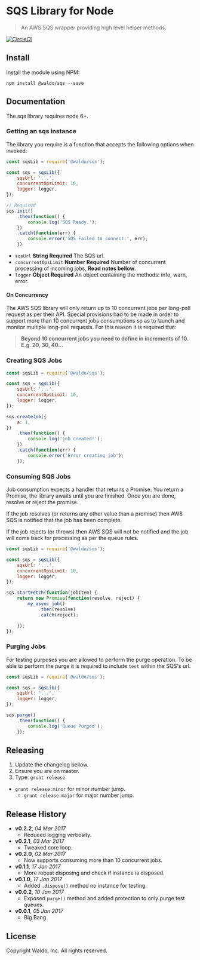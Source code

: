 # SQS Library for Node

> An AWS SQS wrapper providing high level helper methods.

[![CircleCI](https://circleci.com/gh/waldophotos/node-sqs.svg?style=svg&circle-token=24885db15bd6856780089697a448d12ec09a2250)](https://circleci.com/gh/waldophotos/node-sqs)

## Install

Install the module using NPM:

```
npm install @waldo/sqs --save
```

## Documentation

The sqs library requires node 6+.

### Getting an sqs instance

The library you require is a function that accepts the following options when invoked:

```js
const sqsLib = require('@waldo/sqs');

const sqs = sqsLib({
    sqsUrl: '...',
    concurrentOpsLimit: 10,
    logger: logger,
});

// Required
sqs.init()
    .then(function() {
        console.log('SQS Ready.');
    })
    .catch(function(err) {
        console.error('SQS Failed to connect:', err);
    })
```

* `sqsUrl` **String Required** The SQS url.
* `concurrentOpsLimit` **Number Required** Number of concurrent processing of incoming jobs, **Read notes bellow**.
* `logger` **Object Required** An object containing the methods: info, warn, error.

#### On Concurrency

The AWS SQS library will only return up to 10 concurrent jobs per long-poll request as per their API. Special provisions had to be made in order to support more than 10 concurrent jobs consumptions so as to launch and monitor multiple long-poll requests. For this reason it is required that:

> **Beyond 10 concurrent jobs you need to define in increments of 10. E.g. 20, 30, 40...**

### Creating SQS Jobs

```js
const sqsLib = require('@waldo/sqs');

const sqs = sqsLib({
    sqsUrl: '...',
    concurrentOpsLimit: 10,
    logger: logger,
});

sqs.createJob({
    a: 1,
})
    .then(function() {
        console.log('job created!');
    })
    .catch(function(err) {
        console.error('Error creating job');
    });
```

### Consuming SQS Jobs

Job consumption expects a handler that returns a Promise. You return a Promise, the library awaits until you are finished. Once you are done, resolve or reject the promise.

If the job resolves (or returns any other value than a promise) then AWS SQS is notified that the job has been complete.

If the job rejects (or throws) then AWS SQS will not be notified and the job will come back for processing as per the queue rules.

```js
const sqsLib = require('@waldo/sqs');

const sqs = sqsLib({
    sqsUrl: '...',
    concurrentOpsLimit: 10,
    logger: logger,
});

sqs.startFetch(function(jobItem) {
    return new Promise(function(resolve, reject) {
        my_async_job()
            .then(resolve)
            .catch(reject);

    });
});
```

### Purging Jobs

For testing purposes you are allowed to perform the purge operation. To be able to perform the purge it is required to include `test` within the SQS's url.

```js
const sqsLib = require('@waldo/sqs');

const sqs = sqsLib({
    sqsUrl: '...',
    logger: logger,
});

sqs.purge()
    .then(function() {
        console.log('Queue Purged');
    });
```

## Releasing

1. Update the changelog bellow.
1. Ensure you are on master.
1. Type: `grunt release`
* `grunt release:minor` for minor number jump.
    * `grunt release:major` for major number jump.

## Release History

- **v0.2.2**, *04 Mar 2017*
    - Reduced logging verbosity.
- **v0.2.1**, *03 Mar 2017*
    - Tweaked core loop.
- **v0.2.0**, *02 Mar 2017*
    - Now supports consuming more than 10 concurrent jobs.
- **v0.1.1**, *17 Jan 2017*
    - More robust disposing and check if instance is disposed.
- **v0.1.0**, *17 Jan 2017*
    - Added `.dispose()` method no instance for testing.
- **v0.0.2**, *10 Jan 2017*
    - Exposed `purge()` method and added protection to only purge test queues.
- **v0.0.1**, *05 Jan 2017*
    - Big Bang

## License

Copyright Waldo, Inc. All rights reserved.
